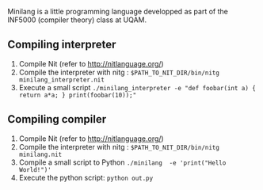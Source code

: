Minilang is a little programming language developped as part of the INF5000 (compiler theory) class at UQAM.

## Compiling interpreter

1. Compile Nit (refer to http://nitlanguage.org/)
2. Compile the interpreter with nitg : `$PATH_TO_NIT_DIR/bin/nitg minilang_interpreter.nit`
3. Execute a small script `./minilang_interpreter -e "def foobar(int a) { return a*a; } print(foobar(10));"`

## Compiling compiler

1. Compile Nit (refer to http://nitlanguage.org/)
2. Compile the interpreter with nitg : `$PATH_TO_NIT_DIR/bin/nitg minilang.nit`
3. Compile a small script to Python `./minilang  -e 'print("Hello World!")'`
4. Execute the python script: `python out.py`
